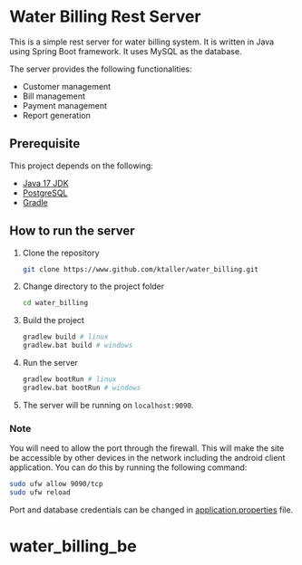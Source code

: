 # Water Billing Rest Server

This is a simple rest server for water billing system. It is written in Java using Spring Boot framework. It uses MySQL as the database.

The server provides the following functionalities:

-   Customer management
-   Bill management
-   Payment management
-   Report generation

## Prerequisite

This project depends on the following:

-   [Java 17 JDK](https://www.oracle.com/java/technologies/javase-jdk17-downloads.html)
-   [PostgreSQL](https://www.postgresql.org/download/)
-   [Gradle](https://gradle.org/install/)

## How to run the server

1. Clone the repository
    ```bash
    git clone https://www.github.com/ktaller/water_billing.git
    ```
2. Change directory to the project folder
    ```bash
    cd water_billing
    ```
3. Build the project
    ```bash
    gradlew build # linux
    gradlew.bat build # windows
    ```
4. Run the server
    ```bash
    gradlew bootRun # linux
    gradlew.bat bootRun # windows
    ```
5. The server will be running on `localhost:9090`.

### Note

You will need to allow the port through the firewall. This will make the site be accessible by other devices in the network including the android client application. You can do this by running the following command:

```bash
sudo ufw allow 9090/tcp
sudo ufw reload
```

Port and database credentials can be changed in [application.properties](src/main/resources/application.properties) file.
# water_billing_be
